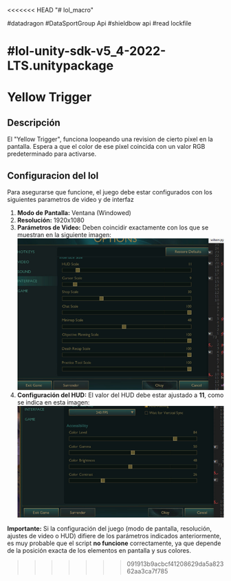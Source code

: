 <<<<<<< HEAD
"# lol_macro" 


#datadragon
#DataSportGroup Api
#shieldbow api
#read lockfile

#lol-unity-sdk-v5_4-2022-LTS.unitypackage
=======
# Yellow Trigger

## Descripción

El "Yellow Trigger", funciona loopeando una revision de cierto pixel en la pantalla. Espera a que el color de ese píxel coincida con un valor RGB predeterminado para activarse.

## Configuracion del lol

Para asegurarse que funcione, el juego debe estar configurados con los siguientes parametros de video y de interfaz

1.  **Modo de Pantalla:** Ventana (Windowed)
2.  **Resolución:** 1920x1080
3.  **Parámetros de Video:** Deben coincidir exactamente con los que se muestran en la siguiente imagen:
    ![Parámetros de Video Requeridos](./video_params.jpeg)
4.  **Configuración del HUD:** El valor del HUD debe estar ajustado a **11**, como se indica en esta imagen:
    ![Parámetros de HUD Requeridos](./hud_params.jpeg)

**Importante:** Si la configuración del juego (modo de pantalla, resolución, ajustes de video o HUD) difiere de los parámetros indicados anteriormente, es muy probable que el script **no funcione** correctamente, ya que depende de la posición exacta de los elementos en pantalla y sus colores.
>>>>>>> 091913b9acbcf41208629da5a82362aa3ca7f785
